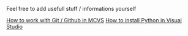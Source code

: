 Feel free to add usefull stuff / informations yourself

[How to work with Git / Github in MCVS](https://www.youtube.com/watch?v=BWqpTpo1kfw)
[How to install Python in Visual Studio](https://www.youtube.com/watch?v=oUwz2mc4BFA)
